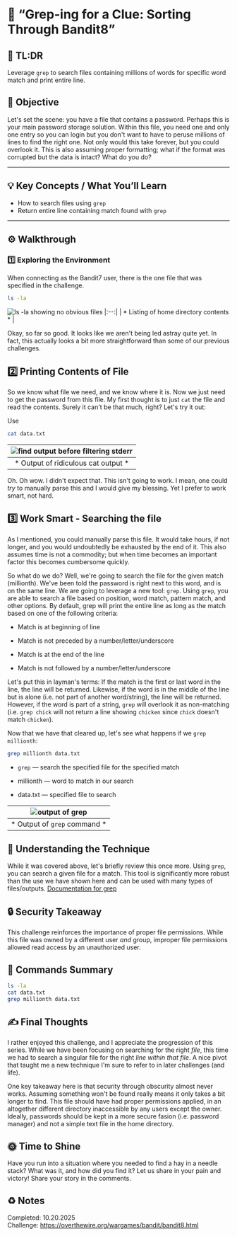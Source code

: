 # :trident: “Grep-ing for a Clue: Sorting Through Bandit8”

## :aerial_tramway: TL:DR

Leverage `grep` to search files containing millions of words for specific word match and print entire line. 

## :dart: Objective

Let's set the scene: you have a file that contains a password. Perhaps this is your main password storage solution. Within this file, you need one and only one entry so you can login but you don't want to have to peruse millions of lines to find the right one. Not only would this take forever, but you could overlook it. This is also assuming proper formatting; what if the format was corrupted but the data is intact? What do you do?

---

## :bulb: Key Concepts / What You’ll Learn    
- How to search files using `grep`  
- Return entire line containing match found with `grep`

---

## :gear: Walkthrough  

### :one: Exploring the Environment  
When connecting as the Bandit7 user, there is the one file that was specified in the challenge.  

```bash
ls -la
```

![ls -la showing no obvious files](/Assets/bandit8_ls.png)
|:--:|
| * Listing of home directory contents * |

Okay, so far so good. It looks like we aren't being led astray quite yet. In fact, this actually looks a bit more straightforward than some of our previous challenges. 


## :two: Printing Contents of File

So we know what file we need, and we know where it is. Now we just need to get the password from this file. My first thought is to just `cat` the file and read the contents. Surely it can't be that much, right? Let's try it out:

Use 
```bash
cat data.txt
```

| ![find output before filtering stderr](/Assets/bandit8_cat.png) |
|:--:|
| * Output of ridiculous cat output * |


Oh. Oh wow. I didn't expect that. This isn't going to work. I mean, one could *try* to manually parse this and I would give my blessing. Yet I prefer to work smart, not hard.

## :three: Work Smart - Searching the file

As I mentioned, you could manually parse this file. It would take hours, if not longer, and you would undoubtedly be exhausted by the end of it. This also assumes time is not a commodity; but when time becomes an important factor this becomes cumbersome quickly.

So what do we do? Well, we're going to search the file for the given match (millionth). We've been told the password is right next to this word, and is on the same line. We are going to leverage a new tool: `grep`. Using `grep`, you are able to search a file based on position, word match, pattern match, and other options. By default, grep will print the entire line as long as the match based on one of the following criteria:

* Match is at beginning of line 

* Match is not preceded by a number/letter/underscore

* Match is at the end of the line

* Match is not followed by a number/letter/underscore

Let's put this in layman's terms: If the match is the first or last word in the line, the line will be returned. Likewise, if the word is in the middle of the line but is alone (i.e. not part of another word/string), the line will be returned. However, if the word is part of a string, `grep` will overlook it as non-matching (i.e. `grep chick` will not return a line showing `chicken` since `chick` doesn't match `chicken`).

Now that we have that cleared up, let's see what happens if we `grep millionth`:
```bash
grep millionth data.txt

```

* `grep` — search the specified file for the specified match

* millionth — word to match in our search

* data.txt — specified file to search

| ![output of grep](/Assets/bandit8_grep.png) |
|:--:|
| * Output of `grep` command * |


## :brain: Understanding the Technique

While it was covered above, let's briefly review this once more. Using `grep`, you can search a given file for a match. This tool is significantly more robust than the use we have shown here and can be used with many types of files/outputs. [Documentation for grep](https://linux.die.net/man/1/grep)

## :lock: Security Takeaway

This challenge reinforces the importance of proper file permissions. While this file was owned by a different user *and* group, improper file permissions allowed read access by an unauthorized user.


## :toolbox: Commands Summary

```bash
ls -la
cat data.txt
grep millionth data.txt
```

## :writing_hand: Final Thoughts

I rather enjoyed this challenge, and I appreciate the progression of this series. While we have been focusing on searching for the right *file*, this time we had to search a singular file for the right *line within that file*. A nice pivot that taught me a new technique I'm sure to refer to in later challenges (and life). 

One key takeaway here is that security through obscurity almost never works. Assuming something won't be found really means it only takes a bit longer to find. This file should have had proper permissions applied, in an altogether different directory inaccessible by any users except the owner. Ideally, passwords should be kept in a more secure fasion (i.e. password manager) and not a simple text file in the home directory.

## :sun_with_face: Time to Shine

Have you run into a situation where you needed to find a hay in a needle stack? What was it, and how did you find it? Let us share in your pain and victory! Share your story in the comments. 

## :recycle: Notes
Completed: 10.20.2025   
Challenge: https://overthewire.org/wargames/bandit/bandit8.html
